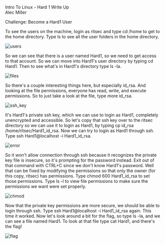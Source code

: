 Intro To Linux - Hard 1 Write Up                                 
Alec Miller

Challenge: Become a Hard1 User

To see the users on the machine, login as ritsec and type cd /home to get to the home directory. Type ls to see all the user folders in the home directory.

![users](https://user-images.githubusercontent.com/55161488/134847846-9c3e4e5b-f2c9-4485-80b9-c07eeefc0628.jpg)

So we can see that there is a user named Hard1, so we need to get access to that account. So we can move into Hard1's user directory by typing cd Hard1. Then to see what's in Hard1's directory type ls -la.

![files](https://user-images.githubusercontent.com/55161488/134847870-6d6ccf31-be76-4e00-bf71-a3ca33840e24.jpg)

So there's a couple interesting things here, but especially id_rsa. And looking at the file permissions, everyone has read, write, and execute permissions. So to just take a look at the file, type more id_rsa.

![ssh_key](https://user-images.githubusercontent.com/55161488/134847885-7051f33c-7923-4bd9-b747-89d4756e631a.jpg)

It's Hard1's private ssh key, which we can use to login as Hard1, completely unencrypted and accessible. So let's copy that ssh key over to the ritsec directory so we can use it to login as Hard1, by typing cp id_rsa /home/ritsec/Hard1_id_rsa. Now we can try to login as Hard1 through ssh. Type ssh Hard1@localhost -i Hard1_id_rsa. 

![error](https://user-images.githubusercontent.com/55161488/134847893-9e742faa-7cf2-4bfa-9c1d-f5a3807f89ea.jpg)

So it won't allow connection through ssh because it recognizes the private key file is insecure, so it's prompting for the password instead. Exit out of that command with CTRL+C since we don't know Hard1's password. Well that can be fixed by modifying the permissions so that only the owner (for this copy, ritsec) has permissions. Type chmod 600 Hard1_id_rsa to set those permissions. Type ls -l to view file permissions to make sure the permissions we want were set properly.

![chmod](https://user-images.githubusercontent.com/55161488/134847906-3c7be289-036b-4ca1-8a2b-c648c851a5c1.jpg)

Now that the private key permissions are more secure, we should be able to login through ssh. Type ssh Hard1@localhost -i Hard1_id_rsa again. This time it worked. Now let's look around a bit for the flag, so type ls -la, and we can see a file named Hard1. To look at that file type cat Hard1, and there's the flag!

 ![flag](https://user-images.githubusercontent.com/55161488/134847929-0df92ffb-dc48-4e26-a28b-38ed3b8965b2.jpg)

